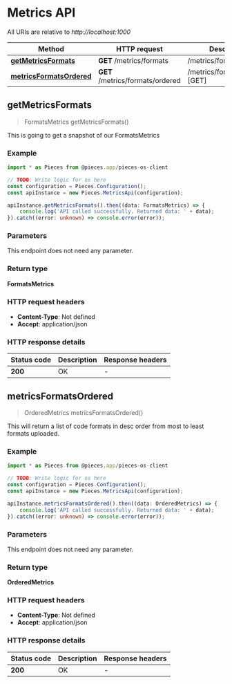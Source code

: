 # Metrics API

All URIs are relative to *http://localhost:1000*

Method | HTTP request | Description
------------- | ------------- | -------------
[**getMetricsFormats**](MetricsApi#getmetricsformats) | **GET** /metrics/formats | /metrics/formats [GET]
[**metricsFormatsOrdered**](MetricsApi#metricsformatsordered) | **GET** /metrics/formats/ordered | /metrics/formats/ordered [GET]


## **getMetricsFormats**
> FormatsMetrics getMetricsFormats()

This is going to get a snapshot of our FormatsMetrics

### Example

```typescript
import * as Pieces from @pieces.app/pieces-os-client

// TODO: Write logic for os here
const configuration = Pieces.Configuration();
const apiInstance = new Pieces.MetricsApi(configuration);

apiInstance.getMetricsFormats().then((data: FormatsMetrics) => {
    console.log('API called successfully. Returned data: ' + data);
}).catch((error: unknown) => console.error(error));
```

### Parameters
This endpoint does not need any parameter.


### Return type

**FormatsMetrics**

### HTTP request headers

- **Content-Type**: Not defined
- **Accept**: application/json


### HTTP response details
| Status code | Description | Response headers |
|-------------|-------------|------------------|
**200** | OK |  -  |



## **metricsFormatsOrdered**
> OrderedMetrics metricsFormatsOrdered()

This will return a list of code formats in desc order from most to least formats uploaded.

### Example

```typescript
import * as Pieces from @pieces.app/pieces-os-client

// TODO: Write logic for os here
const configuration = Pieces.Configuration();
const apiInstance = new Pieces.MetricsApi(configuration);

apiInstance.metricsFormatsOrdered().then((data: OrderedMetrics) => {
    console.log('API called successfully. Returned data: ' + data);
}).catch((error: unknown) => console.error(error));
```

### Parameters
This endpoint does not need any parameter.


### Return type

**OrderedMetrics**

### HTTP request headers

- **Content-Type**: Not defined
- **Accept**: application/json


### HTTP response details
| Status code | Description | Response headers |
|-------------|-------------|------------------|
**200** | OK |  -  |




